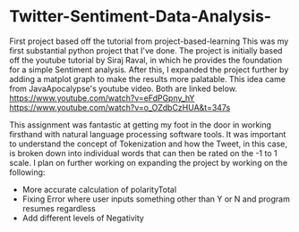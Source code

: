 # Twitter-Sentiment-Data-Analysis-
First project based off the tutorial from project-based-learning 
This was my first substantial python project that I've done. 
The project is initially based off the youtube tutorial by Siraj Raval, in which he provides the foundation for a simple Sentiment analysis.
After this, I expanded the project further by adding a matplot graph to make the results more palatable. This idea came from
JavaApocalypse's youtube video. Both are linked below.
https://www.youtube.com/watch?v=eFdPGpny_hY
https://www.youtube.com/watch?v=o_OZdbCzHUA&t=347s

This assignment was fantastic at getting my foot in the door in working firsthand with natural language processing software tools.
It was important to understand the concept of Tokenization and how the Tweet, in this case, is broken down into individual words
that can then be rated on the -1 to 1 scale. 
I plan on further working on expanding the project by working on the following:
  - More accurate calculation of polarityTotal
  - Fixing Error where user inputs something other than Y or N and program resumes regardless
  - Add different levels of Negativity 
